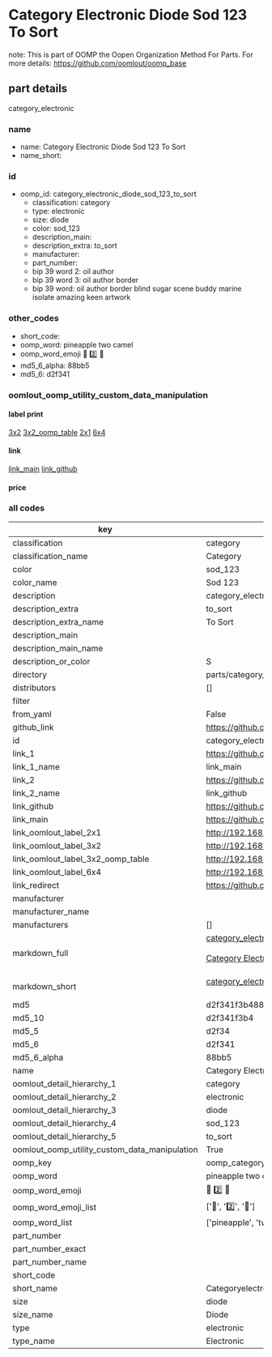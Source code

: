 # Category Electronic Diode Sod 123 To Sort  

note: This is part of OOMP the Oopen Organization Method For Parts. For more details: https://github.com/oomlout/oomp_base

##  part details
  



category_electronic



### name
* name: Category Electronic Diode Sod 123 To Sort
* name_short: 
### id
* oomp_id: category_electronic_diode_sod_123_to_sort
  * classification: category
  * type: electronic
  * size: diode
  * color: sod_123
  * description_main: 
  * description_extra: to_sort
  * manufacturer: 
  * part_number: 
  * bip 39 word 2: oil author
  * bip 39 word 3: oil author border
  * bip 39 word: oil author border blind sugar scene buddy marine isolate amazing keen artwork

### other_codes
* short_code: 
* oomp_word: pineapple two camel
* oomp_word_emoji :pineapple: :two: :camel:
* md5_6_alpha: 88bb5
* md5_6: d2f341






### oomlout_oomp_utility_custom_data_manipulation
#### label print
[3x2](http://192.168.1.245:1112/?label=oomp%2088bb5)
[3x2_oomp_table](http://192.168.1.108:1112/?label=oomp%2088bb5)
[2x1](http://192.168.1.242:1112/?label=oomp%2088bb5)
[6x4](http://192.168.1.55:1112/?label=oomp%2088bb5)    

#### link

[link_main](https://github.com/oomlout/oomlout_oomp_version_1_messy/tree/main/parts/category_electronic_diode_sod_123_to_sort) [link_github](https://github.com/oomlout/oomlout_oomp_version_1_messy/tree/main/parts/category_electronic_diode_sod_123_to_sort)                             

#### price







### all codes 
| key | value |  
| --- | --- |  
| classification | category |  
| classification_name | Category |  
| color | sod_123 |  
| color_name | Sod 123 |  
| description | category_electronic |  
| description_extra | to_sort |  
| description_extra_name | To Sort |  
| description_main |  |  
| description_main_name |  |  
| description_or_color | S  |  
| directory | parts/category_electronic_diode_sod_123_to_sort |  
| distributors | [] |  
| filter |  |  
| from_yaml | False |  
| github_link | https://github.com/oomlout/oomlout_oomp_part_src/tree/main/parts/category_electronic_diode_sod_123_to_sort |  
| id | category_electronic_diode_sod_123_to_sort |  
| link_1 | https://github.com/oomlout/oomlout_oomp_version_1_messy/tree/main/parts/category_electronic_diode_sod_123_to_sort |  
| link_1_name | link_main |  
| link_2 | https://github.com/oomlout/oomlout_oomp_version_1_messy/tree/main/parts/category_electronic_diode_sod_123_to_sort |  
| link_2_name | link_github |  
| link_github | https://github.com/oomlout/oomlout_oomp_version_1_messy/tree/main/parts/category_electronic_diode_sod_123_to_sort |  
| link_main | https://github.com/oomlout/oomlout_oomp_version_1_messy/tree/main/parts/category_electronic_diode_sod_123_to_sort |  
| link_oomlout_label_2x1 | http://192.168.1.242:1112/?label=oomp%2088bb5 |  
| link_oomlout_label_3x2 | http://192.168.1.245:1112/?label=oomp%2088bb5 |  
| link_oomlout_label_3x2_oomp_table | http://192.168.1.108:1112/?label=oomp%2088bb5 |  
| link_oomlout_label_6x4 | http://192.168.1.55:1112/?label=oomp%2088bb5 |  
| link_redirect | https://github.com/oomlout/oomlout_oomp_version_1_messy/tree/main/parts/category_electronic_diode_sod_123_to_sort |  
| manufacturer |  |  
| manufacturer_name |  |  
| manufacturers | [] |  
| markdown_full | [category_electronic_diode_sod_123_to_sort](none)<br>[](none)<br>[Category Electronic Diode Sod 123 To Sort](none)<br><br> |  
| markdown_short | [category_electronic_diode_sod_123_to_sort](none)<br><br> |  
| md5 | d2f341f3b48803af026c617c3383dcce |  
| md5_10 | d2f341f3b4 |  
| md5_5 | d2f34 |  
| md5_6 | d2f341 |  
| md5_6_alpha | 88bb5 |  
| name | Category Electronic Diode Sod 123 To Sort |  
| oomlout_detail_hierarchy_1 | category |  
| oomlout_detail_hierarchy_2 | electronic |  
| oomlout_detail_hierarchy_3 | diode |  
| oomlout_detail_hierarchy_4 | sod_123 |  
| oomlout_detail_hierarchy_5 | to_sort |  
| oomlout_oomp_utility_custom_data_manipulation | True |  
| oomp_key | oomp_category_electronic_diode_sod_123_to_sort |  
| oomp_word | pineapple two camel |  
| oomp_word_emoji | :pineapple: :two: :camel: |  
| oomp_word_emoji_list | [':pineapple:', ':two:', ':camel:'] |  
| oomp_word_list | ['pineapple', 'two', 'camel'] |  
| part_number |  |  
| part_number_exact |  |  
| part_number_name |  |  
| short_code |  |  
| short_name | Categoryelectronic |  
| size | diode |  
| size_name | Diode |  
| type | electronic |  
| type_name | Electronic |  
